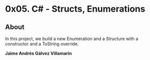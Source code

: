 # 0x05. C# - Structs, Enumerations

## About
In this project, we build a new Enumeration and a Structure with a constructor and a ToString override.

**Jaime Andrés Gálvez Villamarin**
